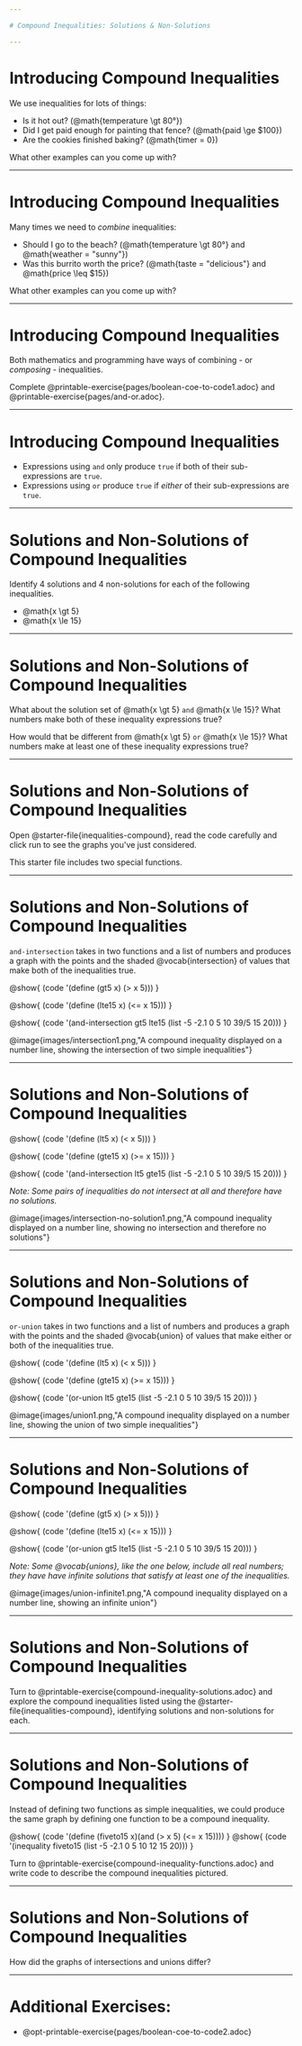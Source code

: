 ```yaml
---

# Compound Inequalities: Solutions & Non-Solutions

---
```

# Introducing Compound Inequalities

We use inequalities for lots of things:

- Is it hot out? (@math{temperature \gt 80°})
- Did I get paid enough for painting that fence? (@math{paid \ge $100})
- Are the cookies finished baking? (@math{timer = 0})

What other examples can you come up with?

---
# Introducing Compound Inequalities

Many times we need to _combine_ inequalities:

- Should I go to the beach? (@math{temperature \gt 80°} and @math{weather = "sunny"})
- Was this burrito worth the price? (@math{taste = "delicious"} and @math{price \leq $15})

What other examples can you come up with?

<!--
Guide students through other examples of `and` and `or` with various statements, such as "I'm wearing a red shirt AND I'm a math teacher, true or false?" or "I'm an NBA basketball star OR I'm having pizza for lunch, true or false?". This can make for a good sit-down, stand-up activity, where students take turns saying compound boolean statements and everyone stands if that statement is true for them.
-->

---
# Introducing Compound Inequalities

Both mathematics and programming have ways of combining - or _composing_ - inequalities.

Complete @printable-exercise{pages/boolean-coe-to-code1.adoc} and @printable-exercise{pages/and-or.adoc}.

---
# Introducing Compound Inequalities

- Expressions using `and` only produce `true` if both of their sub-expressions are `true`.
- Expressions using `or` produce `true` if *either* of their sub-expressions are `true`.

<!--
When describing compound inequalities, be careful not to use "english shortcuts". For example, we might say "I am holding a marker _and_ an eraser" instead of "I am holding a marker _and_ I am holding an eraser." These sentences mean the same thing, but the first one obscures the fact that "and" joins two complete phrases. For ELL/ESL students, this is unecessarily adds to cognitive load!
-->

---
# Solutions and Non-Solutions of Compound Inequalities

Identify 4 solutions and 4 non-solutions for each of the following inequalities.

* @math{x \gt 5}
* @math{x \le 15}

---
# Solutions and Non-Solutions of Compound Inequalities

What about the solution set of @math{x \gt 5} `and` @math{x \le 15}?  What numbers make both of these inequality expressions true?

How would that be different from @math{x \gt 5} `or` @math{x \le 15}?  What numbers make at least one of these inequality expressions true?


---
# Solutions and Non-Solutions of Compound Inequalities

Open @starter-file{inequalities-compound}, read the code carefully and click run to see the graphs you've just considered.

This starter file includes two special functions.

---
# Solutions and Non-Solutions of Compound Inequalities

`and-intersection` takes in two functions and a list of numbers and produces a graph with the points and the shaded @vocab{intersection} of values that make both of the inequalities true.

@show{ (code '(define (gt5 x) (> x 5))) }

@show{ (code '(define (lte15 x) (<= x 15))) }

@show{ (code '(and-intersection gt5 lte15 (list -5 -2.1 0 5 10 39/5 15 20))) }

@image{images/intersection1.png,"A compound inequality displayed on a number line, showing the intersection of two simple inequalities"}

---
# Solutions and Non-Solutions of Compound Inequalities

@show{ (code '(define (lt5 x) (< x 5))) }

@show{ (code '(define (gte15 x) (>= x 15))) }

@show{ (code '(and-intersection lt5 gte15 (list -5 -2.1 0 5 10 39/5 15 20))) }

_Note: Some pairs of inequalities do not intersect at all and therefore have *no solutions*._

@image{images/intersection-no-solution1.png,"A compound inequality displayed on a number line, showing no intersection and therefore no solutions"}

---
# Solutions and Non-Solutions of Compound Inequalities

`or-union` takes in two functions and a list of numbers and produces a graph with the points and the shaded @vocab{union} of values that make either or both of the inequalities true.

@show{ (code '(define (lt5 x) (< x 5))) }

@show{ (code '(define (gte15 x) (>= x 15))) }

@show{ (code '(or-union lt5 gte15 (list -5 -2.1 0 5 10 39/5 15 20))) }

@image{images/union1.png,"A compound inequality displayed on a number line, showing the union of two simple inequalities"}

---
# Solutions and Non-Solutions of Compound Inequalities

@show{ (code '(define (gt5 x) (> x 5))) }

@show{ (code '(define (lte15 x) (<= x 15))) }

@show{ (code '(or-union gt5 lte15 (list -5 -2.1 0 5 10 39/5 15 20))) }

_Note: Some @vocab{unions}, like the one below, include *all real numbers*; they have have *infinite solutions* that satisfy at least one of the inequalities._

@image{images/union-infinite1.png,"A compound inequality displayed on a number line, showing an infinite union"}

---
# Solutions and Non-Solutions of Compound Inequalities

Turn to @printable-exercise{compound-inequality-solutions.adoc} and explore the compound inequalities listed using the @starter-file{inequalities-compound}, identifying solutions and non-solutions for each.

---
# Solutions and Non-Solutions of Compound Inequalities

Instead of defining two functions as simple inequalities, we could produce the same graph by defining one function to be a compound inequality.

@show{ (code '(define (fiveto15 x)(and (> x 5) (<= x 15)))) }
@show{ (code '(inequality fiveto15 (list -5 -2.1 0 5 10 12 15 20))) }

Turn to @printable-exercise{compound-inequality-functions.adoc} and write code to describe the compound inequalities pictured.

<!--
@ifproglang{pyret}{If you have time, have students open to @online-exercise{https://teacher.desmos.com/activitybuilder/custom/5fdf8618945cb549d457fb85, Matching Compound Inequality Functions and plots}
}
-->

---
# Solutions and Non-Solutions of Compound Inequalities

How did the graphs of intersections and unions differ?

---
# Additional Exercises:

- @opt-printable-exercise{pages/boolean-coe-to-code2.adoc}

